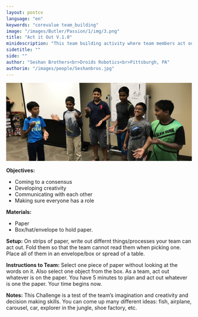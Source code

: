 ```yaml
---
layout: postcv
language: "en"
keywords: "corevalue team_building"
image: "/images/Butler/Passion/1/img/3.png"
title: "Act it Out V.1.0"
minidescription: "This team building activity where team members act out different concepts."
sidetitle: ""
side: ""
author: "Seshan Brothers<br>Droids Robotics<br>Pittsburgh, PA"
authorim: "/images/people/Seshanbros.jpg"
---
```



<img src="/images/CoreValues/Juggling.jpg" style="max-width: 100%">

<b>Objectives:</b>
- Coming to a consensus
- Developing creativity
- Communicating with each other
- Making sure everyone has a role

<b>Materials:</b>
- Paper
- Box/hat/envelope to hold paper.

<b>Setup:</b>
On strips of paper, write out differnt things/processes your team can act out. Fold them so that the team cannot read them when picking one. Place all of them in an envelope/box or spread of a table. 

<b>Instructions to Team:</b>
Select one piece of paper without looking at the words on it. Also select one object from the box. As a team, act out whatever is on the paper. You have 5 minutes to plan and act out whatever is one the paper. Your time begins now.

<b>Notes:</b>
This Challenge is a test of the team’s imagination and creativity and decision making skills.
You can come up many different ideas: fish, airplane, carousel, car, explorer in the jungle, shoe factory, etc.





